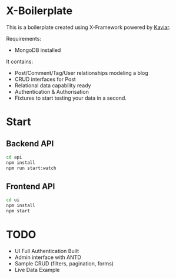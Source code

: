 # X-Boilerplate

This is a boilerplate created using X-Framework powered by [Kaviar](https://kaviarjs.com).

Requirements:

- MongoDB installed

It contains:

- Post/Comment/Tag/User relationships modeling a blog
- CRUD interfaces for Post
- Relational data capability ready
- Authentication & Authorisation
- Fixtures to start testing your data in a second.

# Start

## Backend API

```bash
cd api
npm install
npm run start:watch
```

## Frontend API

```bash
cd ui
npm install
npm start
```

# TODO

- UI Full Authentication Built
- Admin interface with ANTD
- Sample CRUD (filters, pagination, forms)
- Live Data Example
